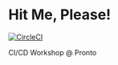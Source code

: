 # Hit Me, Please!

[![CircleCI](https://circleci.com/gh/bazsup/hit-me-please.svg?style=svg)](https://circleci.com/gh/bazsup/hit-me-please)

CI/CD Workshop @ Pronto
